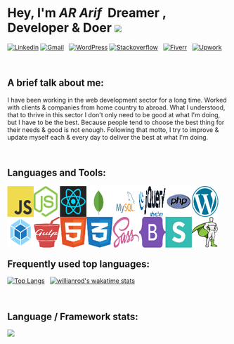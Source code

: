 # Hey, I'm _AR Arif_ &nbsp;Dreamer , Developer & Doer <img src="https://media.giphy.com/media/hvRJCLFzcasrR4ia7z/giphy.gif" width="25px">

[![Linkedin](https://img.shields.io/badge/Linkedin-connect--me-blue?logo=linkedin&style=for-the-badge&logoColor=white&labelColor=blue&color=mint)](https://www.linkedin.com/in/arifur-rahman-arif-51222a1b8/) [![Gmail](https://img.shields.io/badge/dev.ar.arif@gmail.com-d?logo=gmail&style=for-the-badge&logoColor=white&labelColor=red&color=blue)]() &nbsp; [![WordPress](https://img.shields.io/badge/Wordpress-d?logo=wordpress&style=for-the-badge&logoColor=white&labelColor=blue&color=23282d)](https://profiles.wordpress.org/devdrarif/#content-plugins)
[![Stackoverflow](https://img.shields.io/badge/stackoverflow-d?logo=stackoverflow&style=for-the-badge&logoColor=white&labelColor=orange&color=red)](https://stackoverflow.com/users/16214410/arifur-rahman-arif) &nbsp; [![Fiverr](https://img.shields.io/badge/fiverr-d?logo=fiverr&style=for-the-badge&logoColor=black&labelColor=1dbf73&color=blue)](https://www.fiverr.com/devdrarif?up_rollout=true) &nbsp; [![Upwork](https://img.shields.io/badge/upwork-d?logo=upwork&style=for-the-badge&logoColor=white&labelColor=14a800&color=blue)](https://www.upwork.com/freelancers/~014254f914c8244188)

<br />

## A brief talk about me:

I have been working in the web development sector for a long time.
Worked with clients & companies from home country to abroad. What I understood, that to thrive in this sector I don't only need to be good
at what I'm doing, but I have to be the best. Because people tend to choose the best thing for their needs & good is not enough.
Following that motto, I try to improve & update myself each & every day to deliver the best at what I'm doing.

<br />

## Languages and Tools:

<img align="left" alt="JavaScript" width="60" height="70" src="./Logos/logo-javascript.svg" title="JavaScript"/>
<img align="left" alt="NodeJS" width="60" height="70" src="./Logos/nodejs-icon.svg" title="NodeJS"/>
<img align="left" alt="React" width="60" height="70" src="./Logos/react.svg" title="React"/>
<img align="left" alt="MongoDB" width="60" height="70" src="./Logos/mongodb.svg" title="MongoDB"/>
<img align="left" alt="MySQL" width="60" height="70" src="./Logos/mysql.svg" title="MySQL"/>
<img align="left" alt="jQuery" width="60" height="70" src="./Logos/jquery.svg" title="jQuery"/>
<img align="left" alt="PHP" width="60" height="70" src="./Logos/php.svg" title="PHP"/>
<img align="left" alt="WordPress" width="60" height="70" src="./Logos/wordpress.svg" title="WordPress"/>
<img align="left" alt="Webpack" width="60" height="70" src="./Logos/webpack-icon.svg" title="Webpack"/>
<img align="left" alt="Gulp" width="60" height="70" src="./Logos/gulp.svg" title="Gulp"/>
<img align="left" alt="HTML" width="60" height="70" src="./Logos/html.svg" title="HTML"/>
<img align="left" alt="CSS" width="60" height="70" src="./Logos/css.svg" title="CSS"/>
<img align="left" alt="Sass" width="60" height="70" src="./Logos/sass.svg" title="Sass"/>
<img align="left" alt="Bootstrap" width="60" height="70" src="./Logos/bootstrap.svg" title="Bootstrap"/>
<img align="left" alt="Semantic" width="60" height="70" src="./Logos/semantic-ui.svg" title="Semantic"/>
<img align="left" alt="GSAP" width="60" height="70" src="./Logos/gsap-greensock.svg" title="GSAP"/>

<br />
<br />
<br />
<br />
<br />
<br />
<br />
<br />

## Frequently used top languages:

[![Top Langs](https://github-readme-stats.vercel.app/api/top-langs/?username=arifur-rahman-arif&langs_count=8)](https://github.com/arifur-rahman-arif/github-readme-stats) &nbsp; [![willianrod's wakatime stats](https://github-readme-stats.vercel.app/api/wakatime?username=ar_arif)](https://github.com/arifur-rahman-arif/github-readme-stats)

<br />

## Language / Framework stats:

<img src='http://cr-skills-chart-widget.azurewebsites.net/api/api?username=gautamkrishnar&padding=30&skills=html,css,javascript,bootstrap,mysql,php,reactjs,scss'>
